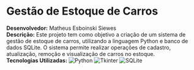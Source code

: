 # Gestão de Estoque de Carros

**Desenvolvedor:** Matheus Esboinski Siewes  
**Descrição:** Este projeto tem como objetivo a criação de um sistema de gestão de estoque de carros, utilizando a linguagem Python e banco de dados SQLite. O sistema permite realizar operações de cadastro, atualização, remoção e visualização de carros no estoque.<br>
**Tecnologias Utilizadas:**
![Python](https://img.shields.io/badge/python-3.9-blue?logo=python&logoColor=white)
![Tkinter](https://img.shields.io/badge/Tkinter-5C7B1F?logo=tkinter&logoColor=white)
![SQLite](https://img.shields.io/badge/SQLite-003B57?logo=sqlite&logoColor=white)
